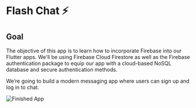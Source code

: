 # Flash Chat ⚡️

## Goal

The objective of this app is to learn how to incorporate Firebase into our Flutter apps. We'll be using Firebase Cloud Firestore as well as the Firebase authentication package to equip our app with a cloud-based NoSQL database and secure authentication methods. 

We’re going to build a modern messaging app where users can sign up and log in to chat.

![Finished App](https://github.com/londonappbrewery/Images/blob/master/flash_chat_flutter_demo.gif)

